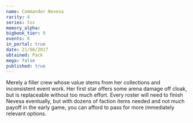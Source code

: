 ```yaml
---
name: Commander Nevesa
rarity: 4
series: tos
memory_alpha:
bigbook_tier: 9
events: 8
in_portal: true
date: 21/08/2017
obtained: Pack
mega: false
published: true
---
```


Merely a filler crew whose value stems from her collections and inconsistent event work. Her first star offers some arena damage off cloak, but is replaceable without too much effort. Every roster will need to finish Nevesa eventually, but with dozens of faction items needed and not much payoff in the early game, you can afford to pass for more immediately relevant options.
